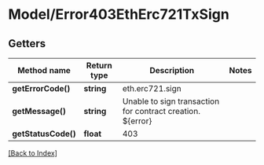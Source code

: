 # Model/Error403EthErc721TxSign

## Getters

Method name | Return type | Description | Notes
------------ | ------------- | ------------- | -------------
**getErrorCode()** | **string** | eth.erc721.sign |
**getMessage()** | **string** | Unable to sign transaction for contract creation. ${error} |
**getStatusCode()** | **float** | 403 |

[[Back to Index]](../index.md)
